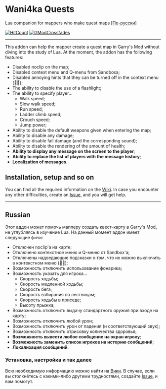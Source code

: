 # Wani4ka Quests
Lua companion for mappers who make quest maps [[По-русски]](#russian)

[![HitCount](http://hits.dwyl.com/Wani4ka/GModQuests.svg?style=flat)](http://hits.dwyl.com/Wani4ka/GModQuests) [![GModCrossfades](https://img.shields.io/badge/see%20also-GModCrossfades-brightgreen)](https://github.com/Wani4ka/GModCrossfades)

---

This addon can help the mapper create a quest map in Garry's Mod without diving into the study of Lua. At the moment, the addon has the following features:

- Disabled noclip on the map;
- Disabled context menu and Q-menu from Sandboxa;
- Disabled annoying hints that they can be turned off in the context menu (🤦‍♂️);
- The ability to disable the use of a flashlight;
- The ability to specify player...
  - Walk speed;
  - Slow walk speed;
  - Run speed;
  - Ladder climb speed;
  - Crouch speed;
  - Jump power;
- Ability to disable the default weapons given when entering the map;
- Ability to disable any damage;
- Ability to disable fall damage (and the corresponding sound);
- Ability to disable the rendering of the amount of health;
- **Ability to display any message on the screen to the player**;
- **Ability to replace the list of players with the message history**;
- **Localization of messages**.

## Installation, setup and so on
You can find all the required information on the [Wiki](https://github.com/Wani4ka/GModQuests/wiki/Home-en-US). In case you encounter any other difficulties, create an [Issue](https://github.com/Wani4ka/GModQuests/issues), and you will get help.

---

## Russian

Этот аддон может помочь мапперу создать квест-карту в Garry's Mod, не углубляясь в изучение Lua. На данный момент аддон имеет следующие фичи:

- Отключен noclip'а на карте;
- Отключено контекстное меню и Q-меню от Sandbox'а;
- Отключены надоедающие подсказки о том, что их можно выключить в контекстном меню (🤦‍♂️);
- Возможность отключить использование фонарика;
- Возможность указать для игрока...
  - Скорость ходьбы;
  - Скорость медленной ходьбы;
  - Скорость бега;
  - Скорость взбирания по лестницам;
  - Скорость ходьбы в приседе;
  - Высоту прыжка;
- Возможность отключить выдачу стандартного оружия при входе на карту;
- Возможность отключить любой урон;
- Возможность отключить урон от падения (и соответствующий звук);
- Возможность отключить отрисовку количества здоровья;
- **Возможность вывести любое сообщение на экран игроку**;
- **Возможность заменить список игроков на историю сообщений**;
- **Локализация сообщений**.

### Установка, настройка и так далее
Всю необходимую информацию можно найти на [Вики](https://github.com/Wani4ka/GModQuests/wiki/Home). В случае, если вы столкнётесь с какими-либо другими трудностями, создайте [Issue](https://github.com/Wani4ka/GModQuests/issues), и вам помогут.
